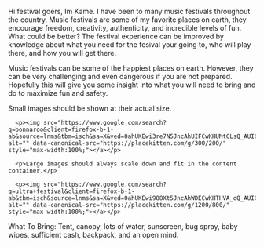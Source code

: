 Hi festival goers, Im Kame. I have been to many music festivals throughout the country. Music festivals are some of my favorite places on earth, they encourage freedom, creativity, authenticity, and incredible levels of fun. What could be better? The festival experience can be improved by knowledge about what you need for the fesival your going to, who will play there, and how you will get there.

Music festivals can be some of the happiest places on earth. However, they can be very challenging and even dangerous if you are not prepared. Hopefully this will give you some insight into what you will need to bring and do to maximize fun and safety.

 <p>Small images should be shown at their actual size.</p>

      <p><img src="https://www.google.com/search?q=bonnaroo&client=firefox-b-1-ab&source=lnms&tbm=isch&sa=X&ved=0ahUKEwi3re7N5JncAhUIFCwKHUMtCLsQ_AUICygC&biw=1280&bih=906#imgrc=GfUcVS8g93bc9M:" alt="" data-canonical-src="https://placekitten.com/g/300/200/" style="max-width:100%;"></a></p>

      <p>Large images should always scale down and fit in the content container.</p>

      <p><img src="https://www.google.com/search?q=ultra+festival&client=firefox-b-1-ab&tbm=isch&source=lnms&sa=X&ved=0ahUKEwi988Xt5JncAhWDECwKHTHVA_oQ_AUICygC&biw=1280&bih=906&dpr=1#imgrc=R41rDsCpC8bm7M:" alt="" data-canonical-src="https://placekitten.com/g/1200/800/" style="max-width:100%;"></a></p>

  


What To Bring: 
Tent, canopy, lots of water, sunscreen, bug spray, baby wipes, sufficient cash, backpack, and an open mind.
